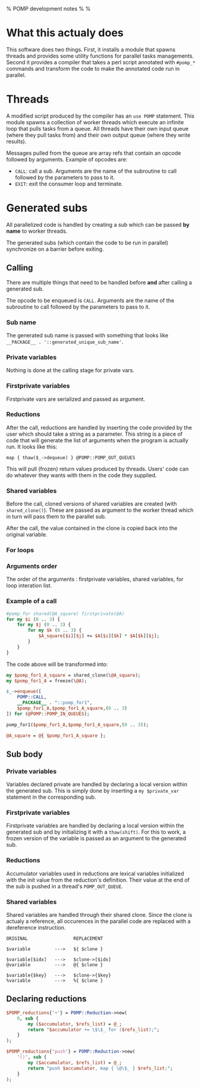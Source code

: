 % POMP development notes
%
%

# What this actualy does

This software does two things. First, it installs a module that spawns threads and
provides some utility functions for parallel tasks managements. Second it
provides a compiler that takes a perl script annotated with `#pomp_*` commands
and transform the code to make the annotated code run in parallel.


# Threads

A modified script produced by the compiler has an `use POMP` statement. This
module spawns a collection of worker threads which execute an infinite loop that
pulls tasks from a queue. All threads have their own input queue (where they
pull tasks from) and their own output queue (where they write results).

Messages pulled from the queue are array refs that contain an opcode followed by
arguments. Example of opcodes are:

* `CALL`: call a sub. Arguments are the name of the subroutine to call followed
  by the parameters to pass to it.
* `EXIT`: exit the consumer loop and terminate.


# Generated subs

All parallelized code is handled by creating a sub which can be passed **by
name** to worker threads.

The generated subs (which contain the code to be run in parallel) synchronize on
a barrier before exiting.

## Calling

There are multiple things that need to be handled before **and** after calling a
generated sub.

The opcode to be enqueued is `CALL`. Arguments are the name of the subroutine to
call followed by the parameters to pass to it.

### Sub name

The generated sub name is passed with something that looks like
`__PACKAGE__ . '::generated_unique_sub_name'`.

### Private variables

Nothing is done at the calling stage for private vars.

### Firstprivate variables

Firstprivate vars are serialized and passed as argument.

### Reductions

After the call, reductions are handled by inserting the code provided by the
user which should take a string as a parameter. This string is a piece of code
that will generate the list of arguments when the program is actually run. It
looks like this:

```map { thaw($_->dequeue) } @POMP::POMP_OUT_QUEUES```

This will pull (frozen) return values produced by threads. Users' code can do
whatever they wants with them in the code they supplied.

### Shared variables

Before the call, cloned versions of shared variables are created (with
```shared_clone()```). These are passed as argument to the worker thread which in
turn will pass them to the parallel sub.

After the call, the value contained in the clone is copied back into the
original variable.

### For loops

### Arguments order

The order of the arguments : firstprivate variables, shared variables, for loop interation
list.


### Example of a call

```perl
#pomp_for shared(@A_square) firstprivate(@A)
for my $i (0 .. 3) {
	for my $j (0 .. 3) {
		for my $k (0 .. 3) {
			$A_square[$i][$j] += $A[$i][$k] * $A[$k][$j];
		}
	}
}
```

The code above will be transformed into:

```perl
my $pomp_for1_A_square = shared_clone(\@A_square);
my $pomp_for1_A = freeze(\@A);

$_->enqueue([
	POMP::CALL,
	__PACKAGE__ . "::pomp_for1",
	$pomp_for1_A,$pomp_for1_A_square,(0 .. 3)
]) for (@POMP::POMP_IN_QUEUES);

pomp_for1($pomp_for1_A,$pomp_for1_A_square,(0 .. 3));

@A_square = @{ $pomp_for1_A_square };
```

## Sub body

### Private variables

Variables declared private are handled by declaring a local version within the
generated sub. This is simply done by inserting a ```my $private_var```
statement in the corresponding sub.

### Firstprivate variables

Firstprivate variables are handled by declaring a local version within the
generated sub and by initializing it with a `thaw(shift)`. For this to work, a
frozen version of the variable is passed as an argument to the generated sub.

### Reductions

Accumulator variables used in reductions are lexical variables initialized with
the init value from the reduction's definition. Their value at the end of the
sub is pushed in a thread's ```POMP_OUT_QUEUE```.

### Shared variables

Shared variables are handled through their shared clone. Since the clone is
actualy a reference, all occurences in the parallel code are replaced with a
dereference instruction.

```
ORIGINAL                 REPLACEMENT

$variable         --->   ${ $clone }

$variable[$idx]   --->   $clone->[$idx]
@variable         --->   @{ $clone }

$variable{$key}   --->   $clone->{$key}
%variable         --->   %{ $clone }
```

## Declaring reductions

```perl
$POMP_reductions{'+'} = POMP::Reduction->new(
	0, sub {
		my ($accumulator, $refs_list) = @_;
		return "$accumulator += \$\$_ for ($refs_list);";
	}
);
```

```perl
$POMP_reductions{'push'} = POMP::Reduction->new(
	'()', sub {
		my ($accumulator, $refs_list) = @_;
		return "push $accumulator, map { \@\$_ } $refs_list;";
	}
);
```


